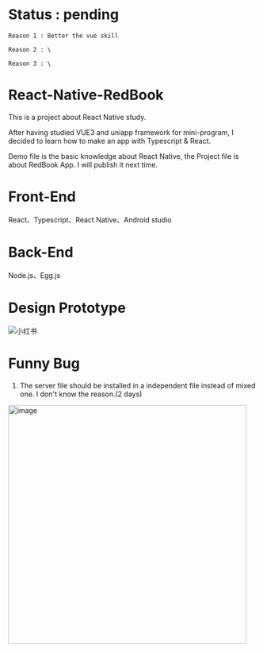 # Status : pending
    Reason 1 : Better the vue skill
  
    Reason 2 : \
  
    Reason 3 : \

# React-Native-RedBook
This is a project about React Native study.

After having studied VUE3 and uniapp framework for mini-program, I decided to learn how to make an app with Typescript & React.
<!-- ( We will learn react eventually ) -->

Demo file is the basic knowledge about React Native, the Project file is about RedBook App. I will publish it next time.

# Front-End
React、Typescript、React Native、Android studio

# Back-End
Node.js、Egg.js

# Design Prototype

![小红书](https://github.com/Kroo-S/React-Native-RedBook/assets/10970297/9864482a-98c8-40e1-be5d-16c7c3faa500)


# Funny Bug
1. The server file should be installed in a independent file instead of mixed one. I don't know the reason.(2 days)
<img width="481" alt="image" src="https://github.com/Kroo-S/React-Native-RedBook/assets/10970297/9e1c3799-d979-45a5-9d3c-f15f46127bd2">




